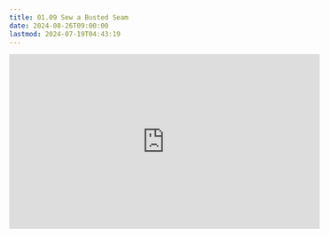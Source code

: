 ```yaml
---
title: 01.09 Sew a Busted Seam
date: 2024-08-26T09:00:00
lastmod: 2024-07-19T04:43:19
---
```


<div class="iframe-16-9-container">
<iframe class="youTubeIframe" width="560" height="315" src="https://www.youtube.com/embed/aq98Y0TFZQs" title="YouTube video player" frameborder="0" allow="accelerometer; autoplay; clipboard-write; encrypted-media; gyroscope; picture-in-picture; web-share" allowfullscreen></iframe>
</div>
